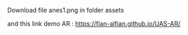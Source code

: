 Download file anes1.png in folder assets

and this link demo AR : https://fian-alfian.github.io/UAS-AR/
